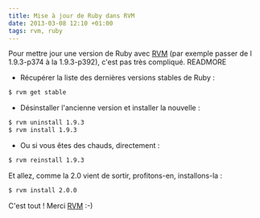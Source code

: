 ```yaml
---
title: Mise à jour de Ruby dans RVM
date: 2013-03-08 12:10 +01:00
tags: rvm, ruby
---
```


Pour mettre jour une version de Ruby avec [RVM](https://rvm.io) (par exemple passer de l 1.9.3-p374 à la 1.9.3-p392), c'est pas très compliqué.
READMORE

* Récupérer la liste des dernières versions stables de Ruby :

```bash
$ rvm get stable
```

* Désinstaller l'ancienne version et installer la nouvelle :

```bash
$ rvm uninstall 1.9.3
$ rvm install 1.9.3
```

* Ou si vous êtes des chauds, directement :

```bash
$ rvm reinstall 1.9.3
```

Et allez, comme la 2.0 vient de sortir, profitons-en, installons-la :

```bash
$ rvm install 2.0.0
```

C'est tout ! Merci [RVM](https://rvm.io) :-)
